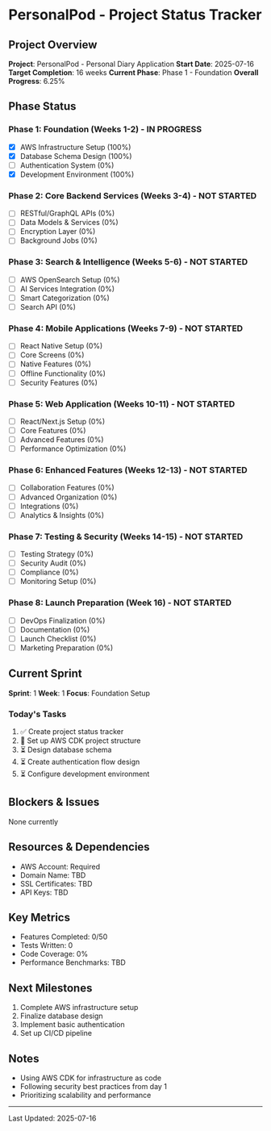 # PersonalPod - Project Status Tracker

## Project Overview
**Project**: PersonalPod - Personal Diary Application
**Start Date**: 2025-07-16
**Target Completion**: 16 weeks
**Current Phase**: Phase 1 - Foundation
**Overall Progress**: 6.25%

## Phase Status

### Phase 1: Foundation (Weeks 1-2) - IN PROGRESS
- [x] AWS Infrastructure Setup (100%)
- [x] Database Schema Design (100%)
- [ ] Authentication System (0%)
- [x] Development Environment (100%)

### Phase 2: Core Backend Services (Weeks 3-4) - NOT STARTED
- [ ] RESTful/GraphQL APIs (0%)
- [ ] Data Models & Services (0%)
- [ ] Encryption Layer (0%)
- [ ] Background Jobs (0%)

### Phase 3: Search & Intelligence (Weeks 5-6) - NOT STARTED
- [ ] AWS OpenSearch Setup (0%)
- [ ] AI Services Integration (0%)
- [ ] Smart Categorization (0%)
- [ ] Search API (0%)

### Phase 4: Mobile Applications (Weeks 7-9) - NOT STARTED
- [ ] React Native Setup (0%)
- [ ] Core Screens (0%)
- [ ] Native Features (0%)
- [ ] Offline Functionality (0%)
- [ ] Security Features (0%)

### Phase 5: Web Application (Weeks 10-11) - NOT STARTED
- [ ] React/Next.js Setup (0%)
- [ ] Core Features (0%)
- [ ] Advanced Features (0%)
- [ ] Performance Optimization (0%)

### Phase 6: Enhanced Features (Weeks 12-13) - NOT STARTED
- [ ] Collaboration Features (0%)
- [ ] Advanced Organization (0%)
- [ ] Integrations (0%)
- [ ] Analytics & Insights (0%)

### Phase 7: Testing & Security (Weeks 14-15) - NOT STARTED
- [ ] Testing Strategy (0%)
- [ ] Security Audit (0%)
- [ ] Compliance (0%)
- [ ] Monitoring Setup (0%)

### Phase 8: Launch Preparation (Week 16) - NOT STARTED
- [ ] DevOps Finalization (0%)
- [ ] Documentation (0%)
- [ ] Launch Checklist (0%)
- [ ] Marketing Preparation (0%)

## Current Sprint
**Sprint**: 1
**Week**: 1
**Focus**: Foundation Setup

### Today's Tasks
1. ✅ Create project status tracker
2. 🔄 Set up AWS CDK project structure
3. ⏳ Design database schema
4. ⏳ Create authentication flow design
5. ⏳ Configure development environment

## Blockers & Issues
None currently

## Resources & Dependencies
- AWS Account: Required
- Domain Name: TBD
- SSL Certificates: TBD
- API Keys: TBD

## Key Metrics
- Features Completed: 0/50
- Tests Written: 0
- Code Coverage: 0%
- Performance Benchmarks: TBD

## Next Milestones
1. Complete AWS infrastructure setup
2. Finalize database design
3. Implement basic authentication
4. Set up CI/CD pipeline

## Notes
- Using AWS CDK for infrastructure as code
- Following security best practices from day 1
- Prioritizing scalability and performance

---
Last Updated: 2025-07-16